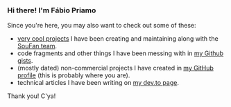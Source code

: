 ### Hi there! I'm Fábio Priamo

Since you're here, you may also want to check out some of these:

- [very cool projects](https://github.com/soufantech) I have been creating and maintaining along with the [SouFan team](https://github.com/orgs/soufantech/people).
- code fragments and other things I have been messing with in [my Github gists](https://gist.github.com/fhpriamo).
- (mostly dated) non-commercial projects I have created in [my GitHub profile](https://github.com/fhpriamo) (this is probably where you are).
- technical articles I have been writing on [my dev.to page](https://dev.to/fhpriamo).  

Thank you! C'ya!
